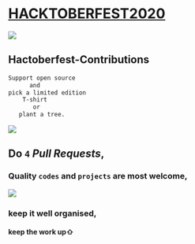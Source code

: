 # [HACKTOBERFEST2020](https://hacktoberfest.digitalocean.com/)

<img src="https://avatars3.githubusercontent.com/u/71652614?s=400&v=4">

## Hactoberfest-Contributions
```css
Support open source 
      and 
pick a limited edition 
    T-shirt 
       or
   plant a tree.
```
<img src="https://hacktoberfest.sensenet.com/img/hacktoberfest_Logo.png">

## Do `4` _Pull Requests_,
### Quality `codes` and `projects` are most welcome,

<img src="https://devfolio.co/blog/content/images/2020/09/Hacktoberfest-Twitter-2.png">


### keep it well organised,
#### keep the work up⇧
